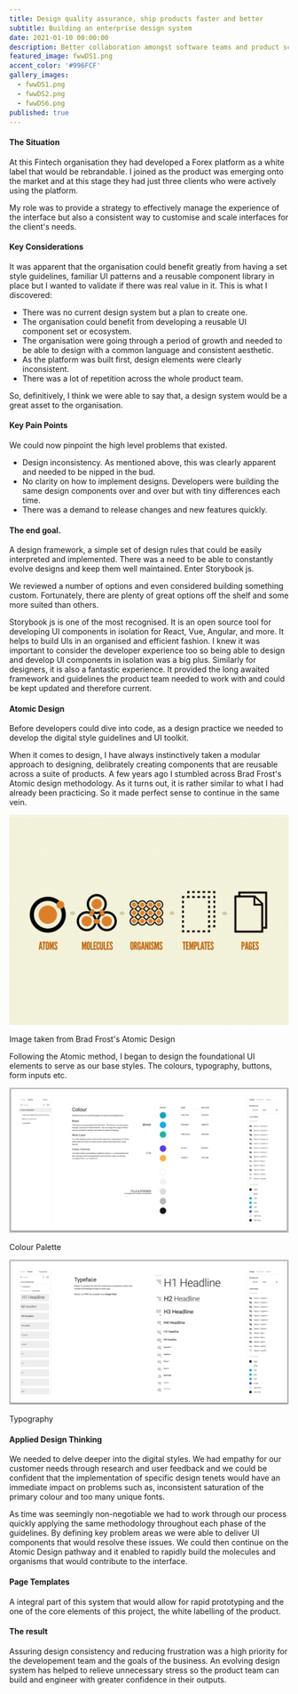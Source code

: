 ```yaml
---
title: Design quality assurance, ship products faster and better
subtitle: Building an enterprise design system
date: 2021-01-10 00:00:00
description: Better collaboration amongst software teams and product scalability.
featured_image: fwwDS1.png
accent_color: '#996FCF'
gallery_images:
  - fwwDS1.png
  - fwwDS2.png
  - fwwDS6.png
published: true
---
```


#### The Situation
At this Fintech organisation they had developed a Forex platform as a white label that would be rebrandable.  I joined as the product was emerging onto the market and at this stage they had just three clients who were actively using the platform.

My role was to provide a strategy to effectively manage the experience of the interface but also a consistent way to customise and scale interfaces for the client's needs.

#### Key Considerations
It was apparent that the organisation could benefit greatly from having a set style guidelines, familiar UI patterns and a reusable component library in place but I wanted to validate if there was real value in it.  This is what I discovered:

* There was no current design system but a plan to create one.
* The organisation could benefit from developing a reusable UI component set or ecosystem.
* The organisation were going through a period of growth and needed to be able to design with a common language and consistent aesthetic.
* As the platform was built first, design elements were clearly inconsistent.
* There was a lot of repetition across the whole product team.

So, definitively, I think we were able to say that, a design system would be a great asset to the organisation.

#### Key Pain Points
We could now pinpoint the high level problems that existed.
* Design inconsistency.  As mentioned above, this was clearly apparent and needed to be nipped in the bud.
* No clarity on how to implement designs.  Developers were building the same design components over and over but with tiny differences each time.
* There was a demand to release changes and new features quickly.

#### The end goal.
A design framework, a simple set of design rules that could be easily interpreted and implemented.  There was a need to be able to constantly evolve designs and keep them well maintained.  Enter Storybook js.

We reviewed a number of options and even considered building something custom.  Fortunately, there are plenty of great options off the shelf and some more suited than others.

Storybook js is one of the most recognised.  It is an open source tool for developing UI components in isolation for React, Vue, Angular, and more. It helps to build UIs in an organised and efficient fashion.  I knew it was important to consider the developer experience too so being able to design and develop UI components in isolation was a big plus. Similarly for designers, it is also a fantastic experience.  It provided the long awaited framework and guidelines the product team needed to work with and could be kept updated and therefore current.

#### Atomic Design
Before developers could dive into code, as a design practice we needed to develop the digital style guidelines and UI toolkit.

When it comes to design, I have always instinctively taken a modular approach to designing, delibrately creating components that are reusable across a suite of products.  A few years ago I stumbled across Brad Frost's Atomic design methodology.  As it turns out, it is rather similar to what I had already been practicing.  So it made perfect sense to continue in the same vein.

![Atomic Design by Brad Frost ](/images/projects/atomic-design-process.png "Atomic Design image from Brad Frost")
<figcaption>Image taken from Brad Frost's Atomic Design</figcaption>

Following the Atomic method, I began to design the foundational UI elements to serve as our base styles.  The colours, typography, buttons, form inputs etc. 

![FWW Colour palette, design guidelines ](/images/projects/fwwDS7.png "colour palette")
<figcaption>Colour Palette</figcaption>

![FWW typography, design guidelines ](/images/projects/fwwDS6.png "typography")
<figcaption>Typography</figcaption>

#### Applied Design Thinking
We needed to delve deeper into the digital styles. We had empathy for our customer needs through research and user feedback and we could be confident that the implementation of specific design tenets would have an immediate impact on problems such as, inconsistent saturation of the primary colour and too many unique fonts.

As time was seemingly non-negotiable we had to work through our process quickly applying the same methodology throughout each phase of the guidelines. By defining key problem areas we were able to deliver UI components that would resolve these issues. We could then continue on the Atomic Design pathway and it enabled to rapidly build the molecules and organisms that would contribute to the interface.

#### Page Templates
A integral part of this system that would allow for rapid prototyping and the one of the core elements of this project, the white labelling of the product.

#### The result
Assuring design consistency and reducing frustration was a high priority for the developement team and the goals of the business. An evolving design system has helped to relieve unnecessary stress so the product team can build and engineer with greater confidence in their outputs.
